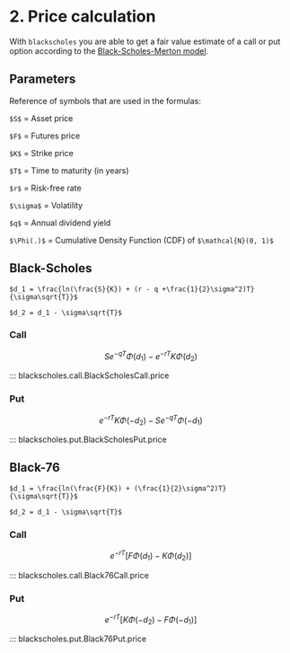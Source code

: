# 2. Price calculation

<script src="//yihui.org/js/math-code.js" defer></script>
<!-- Just one possible MathJax CDN below. You may use others. -->
<script defer
  src="//mathjax.rstudio.com/latest/MathJax.js?config=TeX-MML-AM_CHTML">
</script>

With `blackscholes` you are able to get a fair value
estimate of a call or put option according to the [Black-Scholes-Merton model](https://en.wikipedia.org/wiki/Black%E2%80%93Scholes_model).

## Parameters

Reference of symbols that are used in the formulas:


`$S$` = Asset price

`$F$` = Futures price

`$K$` = Strike price

`$T$` = Time to maturity (in years)

`$r$` = Risk-free rate

`$\sigma$` = Volatility

`$q$` = Annual dividend yield

`$\Phi(.)$` = Cumulative Density Function (CDF) of  `$\mathcal{N}(0, 1)$`

## Black-Scholes 

`$d_1 = \frac{ln(\frac{S}{K}) + (r - q +\frac{1}{2}\sigma^2)T}{\sigma\sqrt{T}}$`

`$d_2 = d_1 - \sigma\sqrt{T}$`

### Call

$$ S e^{-qT} \Phi(d_1) - e^{-rT}K\Phi(d_2)$$

::: blackscholes.call.BlackScholesCall.price

### Put

$$e^{-rT}K\Phi(-d_2) - S e^{-qT} \Phi(-d_1)$$

::: blackscholes.put.BlackScholesPut.price

## Black-76

`$d_1 = \frac{ln(\frac{F}{K}) + (\frac{1}{2}\sigma^2)T}{\sigma\sqrt{T}}$`

`$d_2 = d_1 - \sigma\sqrt{T}$`

### Call

$$e^{-rT} \bigg[F \Phi(d_1) - K\Phi(d_2) \bigg]$$

::: blackscholes.call.Black76Call.price

### Put

$$e^{-rT} \bigg[K \Phi(-d_2) - F\Phi(-d_1) \bigg]$$

::: blackscholes.put.Black76Put.price
